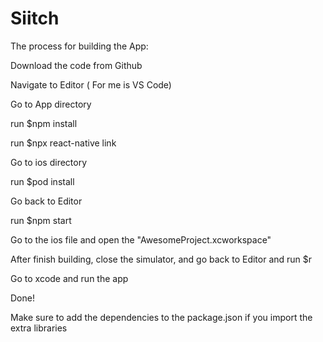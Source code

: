 # Siitch
The process for building the App:

Download the code from Github

Navigate to Editor ( For me is VS Code)

Go to App directory 

run $npm install

run $npx react-native link

Go to ios directory 

run $pod install

Go back to Editor

run $npm start

Go to the ios file and open the "AwesomeProject.xcworkspace"

After finish building, close the simulator, and go back to Editor and run $r

Go to xcode and run the app

Done!

Make sure to add the dependencies to the package.json if you import the extra libraries

